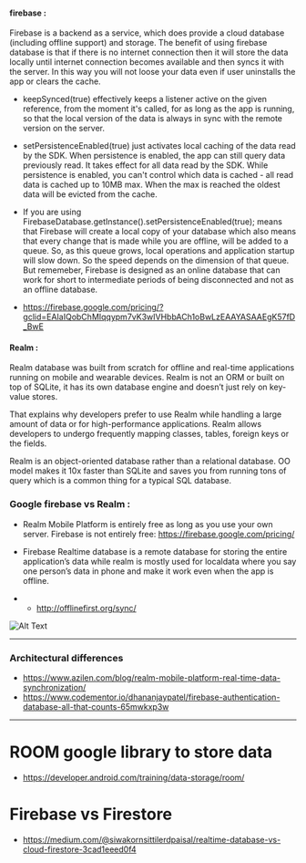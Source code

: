 #### firebase :

Firebase is a backend as a service, which does provide a cloud database (including offline support) and storage.
The benefit of using firebase database is that if there is no internet connection then it will store the data locally until internet connection becomes available and then syncs it with the server. In this way you will not loose your data even if user uninstalls the app or clears the cache.



- keepSynced(true) effectively keeps a listener active on the given reference, from the moment it's called, for as long as the app is running, so that the local version of the data is always in sync with the remote version on the server.

- setPersistenceEnabled(true) just activates local caching of the data read by the SDK. When persistence is enabled, the app can still query data previously read. It takes effect for all data read by the SDK. While persistence is enabled, you can't control which data is cached - all read data is cached up to 10MB max. When the max is reached the oldest data will be evicted from the cache.

- If you are using FirebaseDatabase.getInstance().setPersistenceEnabled(true); means that Firebase will create a local copy of your database which also means that every change that is made while you are offline, will be added to a queue. So, as this queue grows, local operations and application startup will slow down. So the speed depends on the dimension of that queue. But rememeber, Firebase is designed as an online database that can work for short to intermediate periods of being disconnected and not as an offline database.

- https://firebase.google.com/pricing/?gclid=EAIaIQobChMIqqypm7vK3wIVHbbACh1oBwLzEAAYASAAEgK57fD_BwE

#### Realm :

Realm database was built from scratch for offline and real-time applications running on mobile and wearable devices. Realm is not an ORM or built on top of SQLite, it has its own database engine and doesn’t just rely on key-value stores.

That explains why developers prefer to use Realm while handling a large amount of data or for high-performance applications. Realm allows developers to undergo frequently mapping classes, tables, foreign keys or the fields.

Realm is an object-oriented database rather than a relational database. OO model makes it 10x faster than SQLite and saves you from running tons of query which is a common thing for a typical SQL database.




### Google firebase  vs Realm  :
- Realm Mobile Platform is entirely free as long as you use your own server. Firebase is not entirely free: https://firebase.google.com/pricing/

- Firebase Realtime database is a remote database for storing the entire application’s data while realm is mostly used for localdata where you say one person’s data in phone and make it work even when the app is offline.

- - http://offlinefirst.org/sync/

![Alt Text](https://github.com/vaquarkhan/vaquarkhan/blob/master/Design/Untitled.png)


---------------------------------------------------------------------------

### Architectural differences

- https://www.azilen.com/blog/realm-mobile-platform-real-time-data-synchronization/
- https://www.codementor.io/dhananjaypatel/firebase-authentication-database-all-that-counts-65mwkxp3w

---------------------------------------------------------------------------

# ROOM google library to store data 
- https://developer.android.com/training/data-storage/room/

# Firebase vs Firestore
- https://medium.com/@siwakornsittilerdpaisal/realtime-database-vs-cloud-firestore-3cad1eeed0f4
